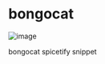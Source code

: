 # bongocat
![image](https://github.com/user-attachments/assets/4fd66f35-51c0-435b-b12f-0456fd2884cf)

bongocat spicetify snippet
